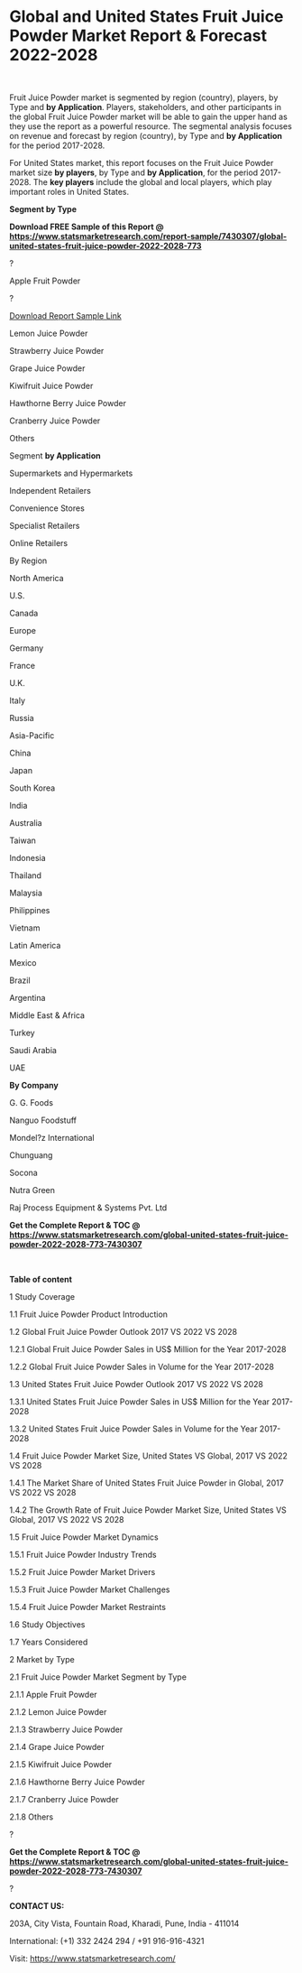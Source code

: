 <h1>Global and United States Fruit Juice Powder Market Report & Forecast 2022-2028</h1><br/><p>Fruit Juice Powder market is segmented by region (country), players, by Type and <strong>by Application</strong>. Players, stakeholders, and other participants in the global Fruit Juice Powder market will be able to gain the upper hand as they use the report as a powerful resource. The segmental analysis focuses on revenue and forecast by region (country), by Type and <strong>by Application</strong> for the period 2017-2028.</p>
 
 
 
 <p>For United States market, this report focuses on the Fruit Juice Powder market size <strong>by players</strong>, by Type and <strong>by Application</strong>, for the period 2017-2028. The <strong>key players</strong> include the global and local players, which play important roles in United States.</p>
 
 
 
 <p><strong>Segment by Type</strong></p>
 
 
 
 <div><b>Download FREE Sample of this Report @ <a href="https://www.statsmarketresearch.com/download-free-sample/7430307/global-united-states-fruit-juice-powder-2022-2028-773">https://www.statsmarketresearch.com/report-sample/7430307/global-united-states-fruit-juice-powder-2022-2028-773</a></b></div>
 
 
 
 <p>? </p>
 
 
 
 <p>Apple Fruit Powder</p>
 
 
 
 <p>? </p>
 
 
 
 <p><a href="https://www.statsmarketresearch.com/download-free-sample/7430307/global-united-states-fruit-juice-powder-2022-2028-773">Download Report Sample Link</a></p>
 
 
 
 <p>Lemon Juice Powder</p>
 
 
 
 <p>Strawberry Juice Powder</p>
 
 
 
 <p>Grape Juice Powder</p>
 
 
 
 <p>Kiwifruit Juice Powder</p>
 
 
 
 <p>Hawthorne Berry Juice Powder</p>
 
 
 
 <p>Cranberry Juice Powder</p>
 
 
 
 <p>Others</p>
 
 
 
 <p>Segment <strong>by Application</strong></p>
 
 
 
 <p>Supermarkets and Hypermarkets</p>
 
 
 
 <p>Independent Retailers</p>
 
 
 
 <p>Convenience Stores</p>
 
 
 
 <p>Specialist Retailers</p>
 
 
 
 <p>Online Retailers</p>
 
 
 
 <p>By Region</p>
 
 
 
 <p>North America</p>
 
 
 
 <p>U.S.</p>
 
 
 
 <p>Canada</p>
 
 
 
 <p>Europe</p>
 
 
 
 <p>Germany</p>
 
 
 
 <p>France</p>
 
 
 
 <p>U.K.</p>
 
 
 
 <p>Italy</p>
 
 
 
 <p>Russia</p>
 
 
 
 <p>Asia-Pacific</p>
 
 
 
 <p>China</p>
 
 
 
 <p>Japan</p>
 
 
 
 <p>South Korea</p>
 
 
 
 <p>India</p>
 
 
 
 <p>Australia</p>
 
 
 
 <p>Taiwan</p>
 
 
 
 <p>Indonesia</p>
 
 
 
 <p>Thailand</p>
 
 
 
 <p>Malaysia</p>
 
 
 
 <p>Philippines</p>
 
 
 
 <p>Vietnam</p>
 
 
 
 <p>Latin America</p>
 
 
 
 <p>Mexico</p>
 
 
 
 <p>Brazil</p>
 
 
 
 <p>Argentina</p>
 
 
 
 <p>Middle East & Africa</p>
 
 
 
 <p>Turkey</p>
 
 
 
 <p>Saudi Arabia</p>
 
 
 
 <p>UAE</p>
 
 
 
 <p><strong>By Company</strong></p>
 
 
 
 <p>G. G. Foods</p>
 
 
 
 <p>Nanguo Foodstuff</p>
 
 
 
 <p>Mondel?z International</p>
 
 
 
 <p>Chunguang</p>
 
 
 
 <p>Socona</p>
 
 
 
 <p>Nutra Green</p>
 
 
 
 <p>Raj Process Equipment & Systems Pvt. Ltd</p>
 
 
 
 <div><b>Get the Complete Report & TOC @ <a href="https://www.statsmarketresearch.com/global-united-states-fruit-juice-powder-2022-2028-773-7430307">https://www.statsmarketresearch.com/global-united-states-fruit-juice-powder-2022-2028-773-7430307</a></b></div>
 
 
 
 <p><br />
 
 <b>Table of content</b></p>
 
 
 
 <p>1 Study Coverage<br />
 
 1.1 Fruit Juice Powder Product Introduction<br />
 
 1.2 Global Fruit Juice Powder Outlook 2017 VS 2022 VS 2028<br />
 
 1.2.1 Global Fruit Juice Powder Sales in US$ Million for the Year 2017-2028<br />
 
 1.2.2 Global Fruit Juice Powder Sales in Volume for the Year 2017-2028<br />
 
 1.3 United States Fruit Juice Powder Outlook 2017 VS 2022 VS 2028<br />
 
 1.3.1 United States Fruit Juice Powder Sales in US$ Million for the Year 2017-2028<br />
 
 1.3.2 United States Fruit Juice Powder Sales in Volume for the Year 2017-2028<br />
 
 1.4 Fruit Juice Powder Market Size, United States VS Global, 2017 VS 2022 VS 2028<br />
 
 1.4.1 The Market Share of United States Fruit Juice Powder in Global, 2017 VS 2022 VS 2028<br />
 
 1.4.2 The Growth Rate of Fruit Juice Powder Market Size, United States VS Global, 2017 VS 2022 VS 2028<br />
 
 1.5 Fruit Juice Powder Market Dynamics<br />
 
 1.5.1 Fruit Juice Powder Industry Trends<br />
 
 1.5.2 Fruit Juice Powder Market Drivers<br />
 
 1.5.3 Fruit Juice Powder Market Challenges<br />
 
 1.5.4 Fruit Juice Powder Market Restraints<br />
 
 1.6 Study Objectives<br />
 
 1.7 Years Considered<br />
 
 2 Market by Type<br />
 
 2.1 Fruit Juice Powder Market Segment by Type<br />
 
 2.1.1 Apple Fruit Powder<br />
 
 2.1.2 Lemon Juice Powder<br />
 
 2.1.3 Strawberry Juice Powder<br />
 
 2.1.4 Grape Juice Powder<br />
 
 2.1.5 Kiwifruit Juice Powder<br />
 
 2.1.6 Hawthorne Berry Juice Powder<br />
 
 2.1.7 Cranberry Juice Powder<br />
 
 2.1.8 Others<br />
 
 ? </p>
 
 
 
 <div><b>Get the Complete Report & TOC @ <a href="https://www.statsmarketresearch.com/global-united-states-fruit-juice-powder-2022-2028-773-7430307">https://www.statsmarketresearch.com/global-united-states-fruit-juice-powder-2022-2028-773-7430307</a></b></div>
 
 
 
 <p>? </p>
 
 
 
 <p><b>CONTACT US:</b><br />
 
 203A, City Vista, Fountain Road, Kharadi, Pune, India - 411014<br />
 
 International: (+1) 332 2424 294 / +91 916-916-4321<br />
 
 Visit: <a href="https://www.statsmarketresearch.com/">https://www.statsmarketresearch.com/</a></p>
